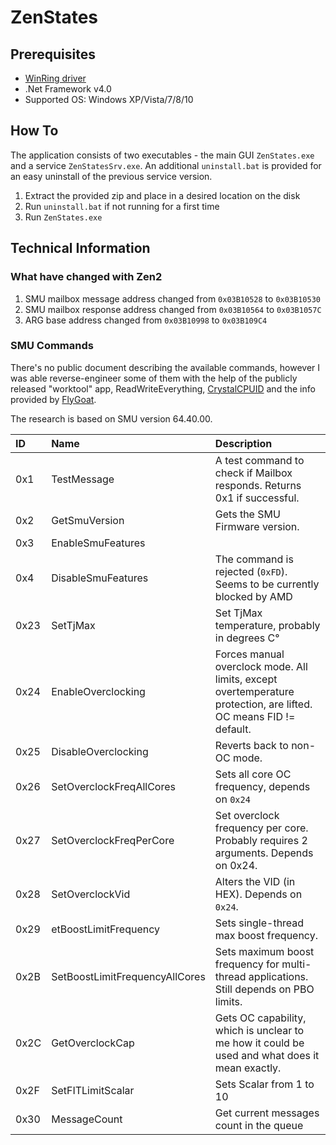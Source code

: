 # ZenStates


## Prerequisites
* [WinRing driver](https://1drv.ms/u/s!Atmpv-6qHr_6r-YV1-C0ht0nCQiHKA)
* .Net Framework v4.0
* Supported OS: Windows XP/Vista/7/8/10

## How To
The application consists of two executables - the main GUI `ZenStates.exe` and a service `ZenStatesSrv.exe`.
An additional `uninstall.bat` is provided for an easy uninstall of the previous service version.

1. Extract the provided zip and place in a desired location on the disk
2. Run `uninstall.bat` if not running for a first time
3. Run `ZenStates.exe`


## Technical Information

### What have changed with Zen2
1. SMU mailbox message address changed from `0x03B10528` to `0x03B10530`
2. SMU mailbox response address changed from `0x03B10564` to `0x03B1057C`
3. ARG base address changed from `0x03B10998` to `0x03B109C4`

### SMU Commands

There's no public document describing the available commands, however I was able reverse-engineer some of them with the help of the publicly released "worktool" app, ReadWriteEverything, [CrystalCPUID](https://crystalmark.info/en/download/) and the info provided by [FlyGoat](https://github.com/FlyGoat/ryzen_nb_smu).

The research is based on SMU version 64.40.00.

| ID | Name | Description |
| :------| :------ | :------ |
| 0x1 | TestMessage | A test command to check if Mailbox responds. Returns 0x1 if successful. |
| 0x2 | GetSmuVersion | Gets the SMU Firmware version. |
| 0x3 | EnableSmuFeatures | |
| 0x4 | DisableSmuFeatures | The command is rejected (`0xFD`). Seems to be currently blocked by AMD |
| 0x23 | SetTjMax | Set TjMax temperature, probably in degrees C° |
| 0x24 | EnableOverclocking | Forces manual overclock mode. All limits, except overtemperature protection, are lifted. OC means FID != default. |
| 0x25 | DisableOverclocking | Reverts back to non-OC mode. |
| 0x26 | SetOverclockFreqAllCores | Sets all core OC frequency, depends on `0x24` |
| 0x27 | SetOverclockFreqPerCore | Set overclock frequency per core. Probably requires 2 arguments. Depends on 0x24. |
| 0x28 | SetOverclockVid | Alters the VID (in HEX). Depends on `0x24`. |
| 0x29 | etBoostLimitFrequency | Sets single-thread max boost frequency. |
| 0x2B | SetBoostLimitFrequencyAllCores | Sets maximum boost frequency for multi-thread applications. Still depends on PBO limits. |
| 0x2C | GetOverclockCap | Gets OC capability, which is unclear to me how it could be used and what does it mean exactly. |
| 0x2F | SetFITLimitScalar | Sets Scalar from 1 to 10 |
| 0x30 | MessageCount | Get current messages count in the queue |

